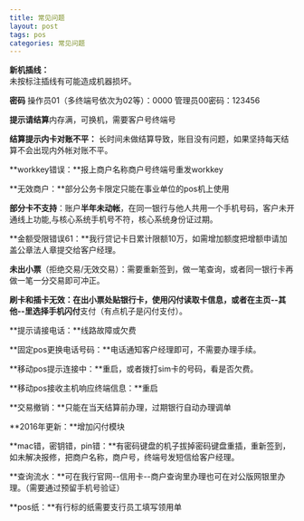 ```yaml
---
title: 常见问题
layout: post
tags: pos
categories: 常见问题
---
```

**新机插线：**  
未按标注插线有可能造成机器损坏。

**密码**  操作员01（多终端号依次为02等）：0000 管理员00密码：123456

**提示请结算**内存满，可换机，需要客户号终端号

**结算提示内卡对账不平：**  长时间未做结算导致，账目没有问题，如果坚持每天结算不会出现内外帐对账不平。

**workkey错误：**报上商户名称商户号终端号重发workkey

**无效商户：**部分公务卡限定只能在事业单位的pos机上使用

**部分卡不支持**：账户**半年未动帐**，在同一银行与他人共用一个手机号码，客户未开通线上功能,与核心系统手机号不符，核心系统身份证过期。

**金额受限错误61：**我行贷记卡日累计限额10万，如需增加额度把增额申请加盖公章法人章提交给客户经理。

**未出小票**（拒绝交易/无效交易）：需要重新签到，做一笔查询，或者同一银行卡再做一笔一分交易即可冲正。

**刷卡和插卡无效：**在出小票处贴银行卡，使用闪付读取卡信息，或者在主页--其他--里选择**手机闪付**支付（有点机子是闪付支付）。

**提示请接电话：**线路故障或欠费

**固定pos更换电话号码：**电话通知客户经理即可，不需要办理手续。

**移动pos提示连接中：**重启，或者拨打sim卡的号码，看是否欠费。

**移动pos接收主机响应终端信息：**重启

**交易撤销：**只能在当天结算前办理，过期银行自动办理调单

**2016年更新：**增加闪付模块

**mac错，密钥错，pin错：**有密码键盘的机子拔掉密码键盘重插，重新签到，如未解决报修，把商户名称，商户号，终端号发短信给客户经理。

**查询流水：**可在我行官网--信用卡--商户查询里办理也可在对公版网银里办理。（需要通过预留手机号验证）

**pos纸：**有行标的纸需要支行员工填写领用单